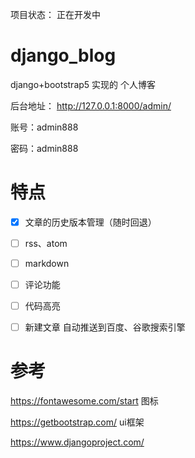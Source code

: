 
项目状态： 正在开发中


# django_blog
django+bootstrap5 实现的 个人博客


后台地址：  http://127.0.0.1:8000/admin/

账号：admin888

密码：admin888



# 特点

- [x] 文章的历史版本管理（随时回退）
- [ ] rss、atom
- [ ] markdown
- [ ] 评论功能
- [ ] 代码高亮
- [ ] 新建文章 自动推送到百度、谷歌搜索引擎




# 参考

https://fontawesome.com/start 图标

https://getbootstrap.com/  ui框架

https://www.djangoproject.com/


